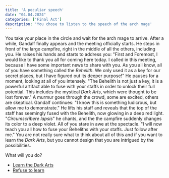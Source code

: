 ```yaml
---
title: 'A peculiar speech'
date: "04.04.2024"
categories: ['Final Act']
description: 'You chose to listen to the speech of the arch mage'
---
```


You take your place in the circle and wait for the arch mage to arrive. After a while, Gandalf
finally appears and the meeting officially starts. He steps in front of the large campfire, right
in the middle of all the others, including you. He raises his hands and starts to address you:
"First and Foremost, I would like to thank you all for coming here today. I called in this meeting,
because I have some important news to share with you. As you all know, all of you have something
called the _Behelith_. We only used it as a key for our secret places, but I have figured out its
deeper purpose!" He pauses for a moment, looking at all of you intensely. "The Behelith is not just
a key, it is a powerful artifact able to fuse with your staffs in order to unlock their full
potential. This includes the mystical _Dark Arts_, which were thought to be lost forever." A murmur
goes through the crowd, some are excited, others are skeptical. Gandalf continues: "I know this is
something ludicrous, but allow me to demonstrate." He lifts his staff and reveals that the top of
the staff has seemingly fused with the Behelith, now glowing in a deep red light. "_Circumscribere
lapsis_" he chants, and the the campfire suddenly changes its color to a deep violet. All of you
stare in awe at the spectacle. "I will now teach you all how to fuse your Beheliths with your 
staffs. Just follow after me." You are not really sure what to think about all of this and if you
want to learn the _Dark Arts_, but you cannot design that you are intrigued by the possibilities.

What will you do?

- [Learn the Dark Arts](final_act_mage_dark_arts_learn)
- [Refuse to learn](final_act_mage_dark_arts_refuse)
